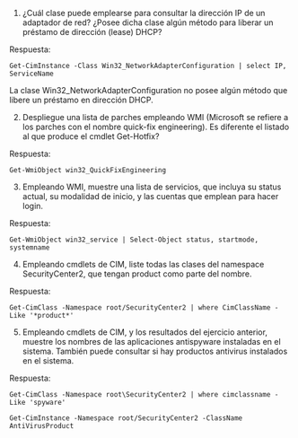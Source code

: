 
1.	¿Cuál clase puede emplearse para consultar la dirección IP de un adaptador de red? ¿Posee dicha clase algún método para liberar un préstamo de dirección (lease) DHCP?

Respuesta:

``Get-CimInstance -Class Win32_NetworkAdapterConfiguration | select IP, ServiceName``

La clase  Win32_NetworkAdapterConfiguration no posee algún método que libere un préstamo en dirección DHCP.


2.	Despliegue una lista de parches empleando WMI (Microsoft se refiere a los parches con el nombre quick-fix engineering). Es diferente el listado al que produce el cmdlet Get-Hotfix?

Respuesta:

``Get-WmiObject win32_QuickFixEngineering``

3.	Empleando WMI, muestre una lista de servicios, que incluya su status actual, su modalidad de inicio, y las cuentas que emplean para hacer login.

Respuesta:

``Get-WmiObject win32_service | Select-Object status, startmode, systemname``

4.	Empleando cmdlets de CIM, liste todas las clases del namespace SecurityCenter2, que tengan product como parte del nombre.

Respuesta:

``Get-CimClass -Namespace root/SecurityCenter2 | where CimClassName -Like '*product*'``

5.	Empleando cmdlets de CIM, y los resultados del ejercicio anterior, muestre los nombres de las aplicaciones antispyware instaladas en el sistema. También puede consultar si hay productos antivirus instalados en el sistema.

Respuesta:

``Get-CimClass -Namespace root\SecurityCenter2 | where cimclassname -Like 'spyware'``

``Get-CimInstance -Namespace root/SecurityCenter2 -ClassName AntiVirusProduct ``
